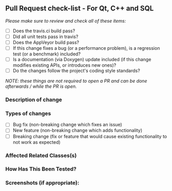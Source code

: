 <!--- Provide a general summary of your changes in the Title above -->

## Pull Request check-list - For Qt, C++ and SQL

_Please make sure to review and check all of these items:_

- [ ] Does the travis.ci build pass?
- [ ] Did all unit tests pass in travis?
- [ ] Does the AppVeyor build pass?
- [ ] If this change fixes a bug (or a performance problem), is a regression test (or a benchmark) included?
- [ ] Is a documentation (via Doxygen) update included (if this change modifies existing APIs, or introduces new ones)?
- [ ] Do the changes follow the project's coding style standards? 

_NOTE: these things are not required to open a PR and can be done afterwards / while the PR is open._

### Description of change
<!-- Please provide a description of the change here. -->

### Types of changes
<!--- What types of changes does your code introduce? Put an `x` in all the boxes that apply: -->
- [ ] Bug fix (non-breaking change which fixes an issue)
- [ ] New feature (non-breaking change which adds functionality)
- [ ] Breaking change (fix or feature that would cause existing functionality to not work as expected)

### Affected Related Classes(s)
<!-- Please provide affected core subsystem(s). -->


### How Has This Been Tested?
<!--- Please describe in detail how you tested your changes. -->
<!--- Include details of your testing environment, tests ran to see how -->
<!--- your change affects other areas of the code, etc. -->

### Screenshots (if appropriate):



